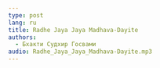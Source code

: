 ```yaml
---
type: post
lang: ru
title: Radhe Jaya Jaya Madhava-Dayite
authors:
  - Бхакти Судхир Госвами
audio: Radhe_Jaya_Jaya_Madhava-Dayite.mp3
---
```

